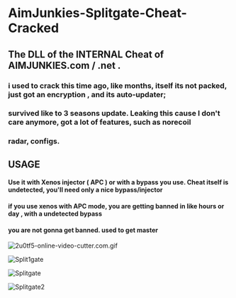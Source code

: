 # AimJunkies-Splitgate-Cheat-Cracked

## The DLL of the INTERNAL Cheat of AIMJUNKIES.com / .net .
### i used to crack this time ago, like months, itself its not packed, just got an encryption , and its auto-updater;
### survived like to 3 seasons update. Leaking this cause I don't care anymore, got a lot of features, such as norecoil
### radar, configs.


## USAGE 


#### Use it with Xenos injector ( APC ) or with a bypass you use. Cheat itself is undetected, you'll need only a nice bypass/injector

#### if you use xenos with APC mode, you are getting banned in like hours or day , with a undetected bypass

#### you are not gonna get banned. used to get master

![2u0tf5-_online-video-cutter.com_.gif](2u0tf5-_online-video-cutter.com_.gif)

![Split1gate](https://media.discordapp.net/attachments/824963527529594910/874616224850518056/unknown.png?width=1182&height=665)

![Splitgate](https://media.discordapp.net/attachments/874613530396082176/905313971173732352/unknown.png?width=1182&height=665)

![Splitgate2](https://media.discordapp.net/attachments/874613530396082176/905314603339247676/unknown.png?width=1182&height=665)
